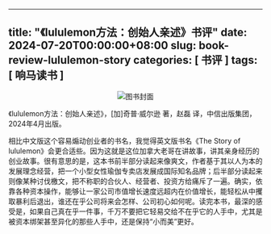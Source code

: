 
---
title: "《lululemon方法：创始人亲述》书评"
date: 2024-07-20T00:00:00+08:00
slug: book-review-lululemon-story
categories: [ 书评 ]
tags: [ 响马读书 ]
---

<center class="p-3">
  <img class="img-fluid" src="/images/2024/0720/book-cover.png" alt="图书封面">
</center>

 《lululemon方法：创始人亲述》，[加]奇普·威尔逊 著，赵磊 译，中信出版集团，2024年4月出版。

相比中文版这个容易煽动创业者的书名，我觉得英文版书名《The Story of lululemon》会更合适些。因为这就是这位加拿大老哥在讲故事，讲其亲身经历的创业故事。很有意思的是，这本书前半部分读起来像爽文，作者基于其以人为本的发展理念经营，把一个小型女性瑜伽专卖店发展成国际知名品牌；后半部分读起来则像某种讨伐檄文，把不称职的合伙人、经营者、投资方给痛斥了一遍。确实，依靠各种资本操作，能够让一家公司市值增长速度远超内在价值增长，能轻松从中攫取暴利后退出，谁还在乎公司将来会怎样、公司初心如何呢。读完本书，最深的感受是，如果自己真在乎一件事，千万不要把它轻易交给不在乎它的人手中，尤其是被资本绑架甚至异化的那些人手中，还是保持“小而美”更好。
